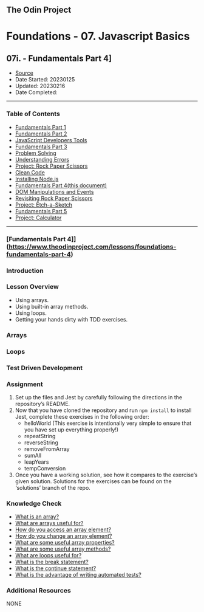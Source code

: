## The Odin Project

# Foundations - 07. Javascript Basics
## 07i. - Fundamentals Part 4]

  - [Source](https://www.theodinproject.com/paths/foundations/courses/foundations)
  - Date Started: 20230125
  - Updated: 20230216
  - Date Completed:
---

### Table of Contents

  - [Fundamentals Part 1](07a_fundamentals_pt1.md)
  - [Fundamentals Part 2](07b_fundamentals_pt2.md)
  - [JavaScript Developers Tools](07c_javascript_developers_tools.md)
  - [Fundamentals Part 3](07d_fundamentals_pt3.md)
  - [Problem Solving](07e_problem_solving.md)
  - [Understanding Errors](07f_understanding_errors.md)
  - [Project: Rock Paper Scissors](07g_Project_Rock_Paper_Scissors.md)
  - [Clean Code](07h_clean_code.md)
  - [Installing Node.js](07i_installing_nodejs.md)
  - [Fundamentals Part 4(this document)](07j_fundamentals_pt4.md)
  - [DOM Manipulations and Events](07k_dom_manipulation_and_events.md)
  - [Revisiting Rock Paper Scissors](07l_revisiting_rock_paper_scissors.md)
  - [Project: Etch-a-Sketch](07m_Project_Etch-a-Sketch.md)
  - [Fundamentals Part 5](07n_fundamentals_pt5.md)
  - [Project: Calculator](07o_Project_Calculator.md)

---
### [Fundamentals Part 4]](https://www.theodinproject.com/lessons/foundations-fundamentals-part-4)

### Introduction
### Lesson Overview

  - Using arrays.
  - Using built-in array methods.
  - Using loops.
  - Getting your hands dirty with TDD exercises.

### Arrays
### Loops
### Test Driven Development

### Assignment

1. Set up the files and Jest by carefully following the directions in the repository’s README.
2. Now that you have cloned the repository and run `npm install` to install Jest, complete these exercises in the following order:
   - helloWorld (This exercise is intentionally very simple to ensure that you have set up everything properly!)
   - repeatString
   - reverseString
   - removeFromArray
   - sumAll
   - leapYears
   - tempConversion
3. Once you have a working solution, see how it compares to the exercise’s given solution. Solutions for the exercises can be found on the ‘solutions’ branch of the repo.

### Knowledge Check

  - [What is an array?](https://www.w3schools.com/js/js_arrays.asp)
  - [What are arrays useful for?](https://www.w3schools.com/js/js_arrays.asp)
  - [How do you access an array element?](https://www.w3schools.com/js/js_arrays.asp)
  - [How do you change an array element?](https://www.w3schools.com/js/js_arrays.asp)
  - [What are some useful array properties?](https://www.w3schools.com/js/js_arrays.asp)
  - [What are some useful array methods?](https://www.w3schools.com/js/js_array_methods.asp)
  - [What are loops useful for?](https://developer.mozilla.org/en-US/docs/Learn/JavaScript/Building_blocks/Looping_code#why_bother)
  - [What is the break statement?](https://developer.mozilla.org/en-US/docs/Learn/JavaScript/Building_blocks/Looping_code#exiting_loops_with_break)
  - [What is the continue statement?](https://developer.mozilla.org/en-US/docs/Learn/JavaScript/Building_blocks/Looping_code#skipping_iterations_with_continue)
  - [What is the advantage of writing automated tests?](https://www.theodinproject.com/lessons/foundations-fundamentals-part-4#test-driven-development)

  
### Additional Resources

NONE
